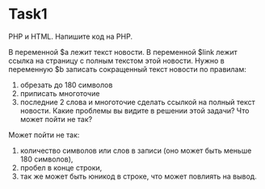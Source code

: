 # Task1
PHP и HTML. Напишите код на PHP.

В переменной $a лежит текст новости. В переменной $link лежит ссылка на страницу с полным текстом этой новости. Нужно в переменную $b записать сокращенный текст новости по правилам:
1) обрезать до 180 символов
2) приписать многоточие
3) последние 2 слова и многоточие сделать ссылкой на полный текст новости.
Какие проблемы вы видите в решении этой задачи? Что может пойти не так?

Может пойти не так:
1) количество символов или слов в записи (оно может быть меньше 180 символов), 
2) пробел в конце строки,
3) так же может быть юникод в строке, что может повлиять на вывод.
